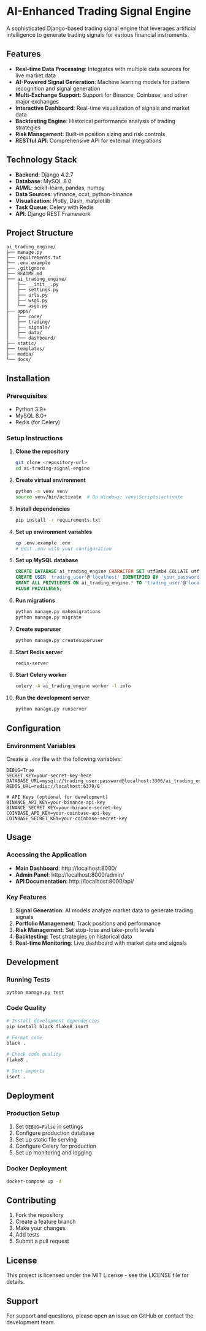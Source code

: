 # AI-Enhanced Trading Signal Engine

A sophisticated Django-based trading signal engine that leverages artificial intelligence to generate trading signals for various financial instruments.

## Features

- **Real-time Data Processing**: Integrates with multiple data sources for live market data
- **AI-Powered Signal Generation**: Machine learning models for pattern recognition and signal generation
- **Multi-Exchange Support**: Support for Binance, Coinbase, and other major exchanges
- **Interactive Dashboard**: Real-time visualization of signals and market data
- **Backtesting Engine**: Historical performance analysis of trading strategies
- **Risk Management**: Built-in position sizing and risk controls
- **RESTful API**: Comprehensive API for external integrations

## Technology Stack

- **Backend**: Django 4.2.7
- **Database**: MySQL 8.0
- **AI/ML**: scikit-learn, pandas, numpy
- **Data Sources**: yfinance, ccxt, python-binance
- **Visualization**: Plotly, Dash, matplotlib
- **Task Queue**: Celery with Redis
- **API**: Django REST Framework

## Project Structure

```
ai_trading_engine/
├── manage.py
├── requirements.txt
├── .env.example
├── .gitignore
├── README.md
├── ai_trading_engine/
│   ├── __init__.py
│   ├── settings.py
│   ├── urls.py
│   ├── wsgi.py
│   └── asgi.py
├── apps/
│   ├── core/
│   ├── trading/
│   ├── signals/
│   ├── data/
│   └── dashboard/
├── static/
├── templates/
├── media/
└── docs/
```

## Installation

### Prerequisites

- Python 3.9+
- MySQL 8.0+
- Redis (for Celery)

### Setup Instructions

1. **Clone the repository**
   ```bash
   git clone <repository-url>
   cd ai-trading-signal-engine
   ```

2. **Create virtual environment**
   ```bash
   python -m venv venv
   source venv/bin/activate  # On Windows: venv\Scripts\activate
   ```

3. **Install dependencies**
   ```bash
   pip install -r requirements.txt
   ```

4. **Set up environment variables**
   ```bash
   cp .env.example .env
   # Edit .env with your configuration
   ```

5. **Set up MySQL database**
   ```sql
   CREATE DATABASE ai_trading_engine CHARACTER SET utf8mb4 COLLATE utf8mb4_unicode_ci;
   CREATE USER 'trading_user'@'localhost' IDENTIFIED BY 'your_password';
   GRANT ALL PRIVILEGES ON ai_trading_engine.* TO 'trading_user'@'localhost';
   FLUSH PRIVILEGES;
   ```

6. **Run migrations**
   ```bash
   python manage.py makemigrations
   python manage.py migrate
   ```

7. **Create superuser**
   ```bash
   python manage.py createsuperuser
   ```

8. **Start Redis server**
   ```bash
   redis-server
   ```

9. **Start Celery worker**
   ```bash
   celery -A ai_trading_engine worker -l info
   ```

10. **Run the development server**
    ```bash
    python manage.py runserver
    ```

## Configuration

### Environment Variables

Create a `.env` file with the following variables:

```env
DEBUG=True
SECRET_KEY=your-secret-key-here
DATABASE_URL=mysql://trading_user:password@localhost:3306/ai_trading_engine
REDIS_URL=redis://localhost:6379/0

# API Keys (optional for development)
BINANCE_API_KEY=your-binance-api-key
BINANCE_SECRET_KEY=your-binance-secret-key
COINBASE_API_KEY=your-coinbase-api-key
COINBASE_SECRET_KEY=your-coinbase-secret-key
```

## Usage

### Accessing the Application

- **Main Dashboard**: http://localhost:8000/
- **Admin Panel**: http://localhost:8000/admin/
- **API Documentation**: http://localhost:8000/api/

### Key Features

1. **Signal Generation**: AI models analyze market data to generate trading signals
2. **Portfolio Management**: Track positions and performance
3. **Risk Management**: Set stop-loss and take-profit levels
4. **Backtesting**: Test strategies on historical data
5. **Real-time Monitoring**: Live dashboard with market data and signals

## Development

### Running Tests
```bash
python manage.py test
```

### Code Quality
```bash
# Install development dependencies
pip install black flake8 isort

# Format code
black .

# Check code quality
flake8 .

# Sort imports
isort .
```

## Deployment

### Production Setup

1. Set `DEBUG=False` in settings
2. Configure production database
3. Set up static file serving
4. Configure Celery for production
5. Set up monitoring and logging

### Docker Deployment

```bash
docker-compose up -d
```

## Contributing

1. Fork the repository
2. Create a feature branch
3. Make your changes
4. Add tests
5. Submit a pull request

## License

This project is licensed under the MIT License - see the LICENSE file for details.

## Support

For support and questions, please open an issue on GitHub or contact the development team.
